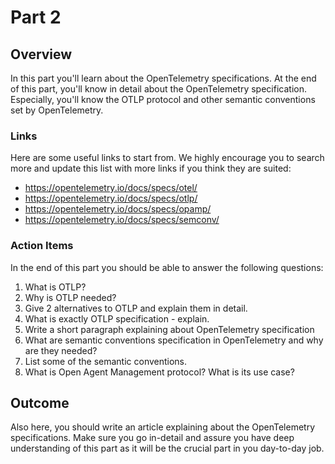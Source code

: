 # Part 2

## Overview

In this part you'll learn about the OpenTelemetry specifications.
At the end of this part, you'll know in detail about the OpenTelemetry specification.
Especially, you'll know the OTLP protocol and other semantic conventions set by OpenTelemetry.

### Links

Here are some useful links to start from. We highly encourage you to search more and update this list with more links if you think they are suited:

* <https://opentelemetry.io/docs/specs/otel/>
* <https://opentelemetry.io/docs/specs/otlp/>
* <https://opentelemetry.io/docs/specs/opamp/>
* <https://opentelemetry.io/docs/specs/semconv/>

### Action Items

In the end of this part you should be able to answer the following questions:

1. What is OTLP?
2. Why is OTLP needed?
3. Give 2 alternatives to OTLP and explain them in detail.
4. What is exactly OTLP specification - explain.
5. Write a short paragraph explaining about OpenTelemetry specification
6. What are semantic conventions specification in OpenTelemetry and why are they needed?
7. List some of the semantic conventions.
8. What is Open Agent Management protocol? What is its use case?

## Outcome

Also here, you should write an article explaining about the OpenTelemetry specifications.
Make sure you go in-detail and assure you have deep understanding of this part as it will be the crucial part in you day-to-day job.
